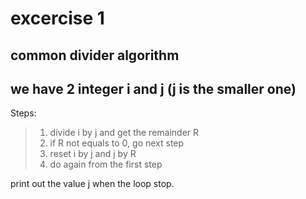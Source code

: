 
# excercise 1

## common divider algorithm
we have 2 integer i and j (j is the smaller one)
---
Steps:
>1. divide i by j and get the remainder R
>2. if R not equals to 0, go next step
>3. reset i by j and j by R
>4. do again from the first step

print out the  value j when the loop stop.
